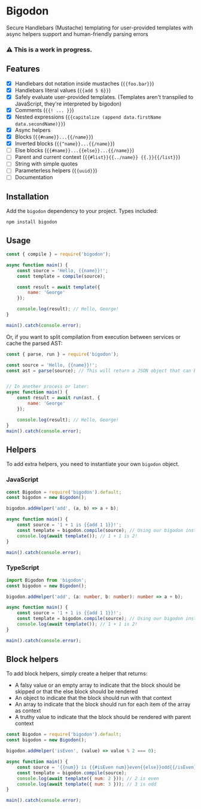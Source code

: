 # Bigodon
Secure Handlebars (Mustache) templating for user-provided templates with async helpers support and human-friendly parsing errors

### ⚠️ This is a work in progress.

## Features
- [x] Handlebars dot notation inside mustaches (`{{foo.bar}}`)
- [x] Handlebars literal values (`{{add 5 6}}`)
- [x] Safely evaluate user-provided templates. (Templates aren't transpiled to JavaScript, they're interpreted by bigodon)
- [x] Comments (`{{! ... }}`)
- [x] Nested expressions (`{{capitalize (append data.firstName data.secondName)}}`)
- [x] Async helpers
- [x] Blocks (`{{#name}}...{{/name}}`)
- [x] Inverted blocks (`{{^name}}...{{/name}}`)
- [ ] Else blocks (`{{#name}}...{{else}}...{{/name}}`)
- [ ] Parent and current context (`{{#list}}{{../name}} {{.}}{{/list}}`)
- [ ] String with simple quotes
- [ ] Parameterless helpers (`{{uuid}}`)
- [ ] Documentation

## Installation

Add the `bigodon` dependency to your project. Types included:
```shell
npm install bigodon
```

## Usage

```javascript
const { compile } = require('bigodon');

async function main() {
    const source = 'Hello, {{name}}!';
    const template = compile(source);

    const result = await template({
        name: 'George'
    });

    console.log(result); // Hello, George!
}

main().catch(console.error);
```

Or, if you want to split compilation from execution between services or cache the parsed AST:
```javascript
const { parse, run } = require('bigodon');

const source = 'Hello, {{name}}!';
const ast = parse(source); // This will return a JSON object that can be persisted for later usage


// In another process or later:
async function main() {
    const result = await run(ast, {
        name: 'George'
    });

    console.log(result); // Hello, George!
}
main().catch(console.error);
```

## Helpers

To add extra helpers, you need to instantiate your own `bigodon` object.

### JavaScript

```javascript
const Bigodon = require('bigodon').default;
const bigodon = new Bigodon();

bigodon.addHelper('add', (a, b) => a + b);

async function main() {
    const source = '1 + 1 is {{add 1 1}}!';
    const template = bigodon.compile(source); // Using our bigodon instance instead of the default compile
    console.log(await template()); // 1 + 1 is 2!
}

main().catch(console.error);
```

### TypeScript

```typescript
import Bigodon from 'bigodon';
const bigodon = new Bigodon();

bigodon.addHelper('add', (a: number, b: number): number => a + b);

async function main() {
    const source = '1 + 1 is {{add 1 1}}!';
    const template = bigodon.compile(source); // Using our bigodon instance instead of the default compile
    console.log(await template()); // 1 + 1 is 2!
}

main().catch(console.error);
```

## Block helpers

To add block helpers, simply create a helper that returns:
- A falsy value or an empty array to indicate that the block should be skipped or that the else block should be rendered
- An object to indicate that the block should run with that context
- An array to indicate that the block should run for each item of the array as context
- A truthy value to indicate that the block should be rendered with parent context

```javascript
const Bigodon = require('bigodon').default;
const bigodon = new Bigodon();

bigodon.addHelper('isEven', (value) => value % 2 === 0);

async function main() {
    const source = '{{num}} is {{#isEven num}}even{{else}}odd{{/isEven}}';
    const template = bigodon.compile(source);
    console.log(await template({ num: 2 })); // 2 is even
    console.log(await template({ num: 3 })); // 3 is odd
}

main().catch(console.error);
```
